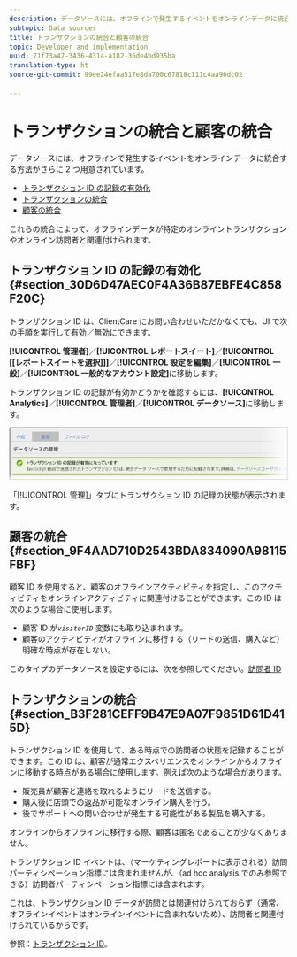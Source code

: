 ```yaml
---
description: データソースには、オフラインで発生するイベントをオンラインデータに統合する方法がさらに 2 つ用意されています。
subtopic: Data sources
title: トランザクションの統合と顧客の統合
topic: Developer and implementation
uuid: 71f73a47-3436-4314-a182-36de4bd935ba
translation-type: ht
source-git-commit: 99ee24efaa517e8da700c67818c111c4aa90dc02

---
```



# トランザクションの統合と顧客の統合

データソースには、オフラインで発生するイベントをオンラインデータに統合する方法がさらに 2 つ用意されています。

* [トランザクション ID の記録の有効化](/help/import/c-data-sources/datasrc-integrating-offline-data.md#section_30D6D47AEC0F4A36B87EBFE4C858F20C)
* [トランザクションの統合](/help/import/c-data-sources/datasrc-integrating-offline-data.md#section_B3F281CEFF9B47E9A07F9851D61D415D)
* [顧客の統合](/help/import/c-data-sources/datasrc-integrating-offline-data.md#section_9F4AAD710D2543BDA834090A98115FBF)

これらの統合によって、オフラインデータが特定のオンライントランザクションやオンライン訪問者と関連付けられます。

## トランザクション ID の記録の有効化 {#section_30D6D47AEC0F4A36B87EBFE4C858F20C}

トランザクション ID は、ClientCare にお問い合わせいただかなくても、UI で次の手順を実行して有効／無効にできます。

**[!UICONTROL 管理者]**／**[!UICONTROL レポートスイート]**／**[!UICONTROL [[レポートスイートを選択]]]**／**[!UICONTROL 設定を編集]**／**[!UICONTROL 一般]**／**[!UICONTROL 一般的なアカウント設定]**&#x200B;に移動します。

<!-- 

<p>When contacting Customer Care, be prepared to provide the following information: </p> 
<ul id="ul_C425C7A074484650AFCCF0425E8E3F47"> 
 <li id="li_7640C0C4DF0C49749A3C37E5461DC22F">Report Suite ID of the data source for which you need transaction ID recording enabled. <p>In Data Sources, the report suite ID is the first part of the login appended by a random number that identifies the specific data source that was set up. For example, <code> RSID-drmossdev5 Login-drmossdev5_0001343430</code>. </p> </li> 
 <li id="li_4FB0E3EC7BE94A2DBEE9063365A71C9C">The Transaction ID expiration window (described in <a href="/help/import/c-data-sources/datasrc-tid-visitor-profile.md"  > Transaction ID and Visitor Profiles</a>). By default this is 90 days, but it can be extended to up to 2 years. </li> 
</ul>

 -->

トランザクション ID の記録が有効かどうかを確認するには、**[!UICONTROL Analytics]**／**[!UICONTROL 管理者]**／**[!UICONTROL データソース]**&#x200B;に移動します。

![](assets/transaction-ID-recording-active.png)

「[!UICONTROL 管理]」タブにトランザクション ID の記録の状態が表示されます。

## 顧客の統合 {#section_9F4AAD710D2543BDA834090A98115FBF}

顧客 ID を使用すると、顧客のオフラインアクティビティを指定し、このアクティビティをオンラインアクティビティに関連付けることができます。この ID は次のような場合に使用します。

* 顧客 ID が&#x200B;*`visitorID`* 変数にも取り込まれます。
* 顧客のアクティビティがオフラインに移行する（リードの送信、購入など）明確な時点が存在しない。

このタイプのデータソースを設定するには、次を参照してください。[訪問者 ID](/help/import/c-data-sources/c-datasrc-types/datasrc-visitorid.md)

## トランザクションの統合 {#section_B3F281CEFF9B47E9A07F9851D61D415D}

トランザクション ID を使用して、ある時点での訪問者の状態を記録することができます。この ID は、顧客が通常エクスペリエンスをオンラインからオフラインに移動する時点がある場合に使用します。例えば次のような場合があります。

* 販売員が顧客と連絡を取れるようにリードを送信する。
* 購入後に店頭での返品が可能なオンライン購入を行う。
* 後でサポートへの問い合わせが発生する可能性がある製品を購入する。

オンラインからオフラインに移行する際、顧客は匿名であることが少なくありません。

トランザクション ID イベントは、（マーケティングレポートに表示される）訪問パーティシペーション指標には含まれませんが、（ad hoc analysis でのみ参照できる）訪問者パーティシペーション指標には含まれます。

これは、トランザクション ID データが訪問とは関連付けられておらず（通常、オフラインイベントはオンラインイベントに含まれないため）、訪問者と関連付けられているからです。

参照：[トランザクション ID](/help/import/c-data-sources/c-datasrc-types/datasrc-transactionid.md)。
